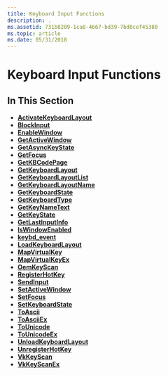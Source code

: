 ```yaml
---
title: Keyboard Input Functions
description: .
ms.assetid: 731b8209-1ca8-4667-bd39-7bd0cef45380
ms.topic: article
ms.date: 05/31/2018
---
```


# Keyboard Input Functions

## In This Section

-   [**ActivateKeyboardLayout**](https://msdn.microsoft.com/library/ms646289(v=VS.85).aspx)
-   [**BlockInput**](https://msdn.microsoft.com/library/ms646290(v=VS.85).aspx)
-   [**EnableWindow**](https://msdn.microsoft.com/library/ms646291(v=VS.85).aspx)
-   [**GetActiveWindow**](https://msdn.microsoft.com/library/ms646292(v=VS.85).aspx)
-   [**GetAsyncKeyState**](https://msdn.microsoft.com/library/ms646293(v=VS.85).aspx)
-   [**GetFocus**](https://msdn.microsoft.com/library/ms646294(v=VS.85).aspx)
-   [**GetKBCodePage**](https://msdn.microsoft.com/library/ms646295(v=VS.85).aspx)
-   [**GetKeyboardLayout**](https://msdn.microsoft.com/library/ms646296(v=VS.85).aspx)
-   [**GetKeyboardLayoutList**](https://msdn.microsoft.com/library/ms646297(v=VS.85).aspx)
-   [**GetKeyboardLayoutName**](https://msdn.microsoft.com/library/ms646298(v=VS.85).aspx)
-   [**GetKeyboardState**](https://msdn.microsoft.com/library/ms646299(v=VS.85).aspx)
-   [**GetKeyboardType**](https://msdn.microsoft.com/library/ms724336(v=VS.85).aspx)
-   [**GetKeyNameText**](https://msdn.microsoft.com/library/ms646300(v=VS.85).aspx)
-   [**GetKeyState**](https://msdn.microsoft.com/library/ms646301(v=VS.85).aspx)
-   [**GetLastInputInfo**](https://msdn.microsoft.com/library/ms646302(v=VS.85).aspx)
-   [**IsWindowEnabled**](https://msdn.microsoft.com/library/ms646303(v=VS.85).aspx)
-   [**keybd\_event**](https://msdn.microsoft.com/library/ms646304(v=VS.85).aspx)
-   [**LoadKeyboardLayout**](https://msdn.microsoft.com/library/ms646305(v=VS.85).aspx)
-   [**MapVirtualKey**](https://msdn.microsoft.com/library/ms646306(v=VS.85).aspx)
-   [**MapVirtualKeyEx**](https://msdn.microsoft.com/library/ms646307(v=VS.85).aspx)
-   [**OemKeyScan**](https://msdn.microsoft.com/library/ms646308(v=VS.85).aspx)
-   [**RegisterHotKey**](https://msdn.microsoft.com/library/ms646309(v=VS.85).aspx)
-   [**SendInput**](https://msdn.microsoft.com/library/ms646310(v=VS.85).aspx)
-   [**SetActiveWindow**](https://msdn.microsoft.com/library/ms646311(v=VS.85).aspx)
-   [**SetFocus**](https://msdn.microsoft.com/library/ms646312(v=VS.85).aspx)
-   [**SetKeyboardState**](https://msdn.microsoft.com/library/ms646314(v=VS.85).aspx)
-   [**ToAscii**](https://msdn.microsoft.com/library/ms646316(v=VS.85).aspx)
-   [**ToAsciiEx**](https://msdn.microsoft.com/library/ms646318(v=VS.85).aspx)
-   [**ToUnicode**](https://msdn.microsoft.com/library/ms646320(v=VS.85).aspx)
-   [**ToUnicodeEx**](https://msdn.microsoft.com/library/ms646322(v=VS.85).aspx)
-   [**UnloadKeyboardLayout**](https://msdn.microsoft.com/library/ms646324(v=VS.85).aspx)
-   [**UnregisterHotKey**](https://msdn.microsoft.com/library/ms646327(v=VS.85).aspx)
-   [**VkKeyScan**](https://msdn.microsoft.com/library/ms646329(v=VS.85).aspx)
-   [**VkKeyScanEx**](https://msdn.microsoft.com/library/ms646332(v=VS.85).aspx)

 

 




